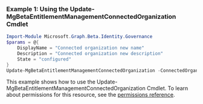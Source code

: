 ### Example 1: Using the Update-MgBetaEntitlementManagementConnectedOrganization Cmdlet
```powershell
Import-Module Microsoft.Graph.Beta.Identity.Governance
$params = @{
	DisplayName = "Connected organization new name"
	Description = "Connected organization new description"
	State = "configured"
}
Update-MgBetaEntitlementManagementConnectedOrganization -ConnectedOrganizationId $connectedOrganizationId -BodyParameter $params
```
This example shows how to use the Update-MgBetaEntitlementManagementConnectedOrganization Cmdlet.
To learn about permissions for this resource, see the [permissions reference](/graph/permissions-reference).
